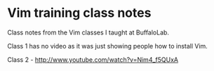 Vim training class notes
===========

Class notes from the Vim classes I taught at BuffaloLab.

Class 1 has no video as it was just showing people how to install Vim.

Class 2 - http://www.youtube.com/watch?v=Nim4_f5QUxA
